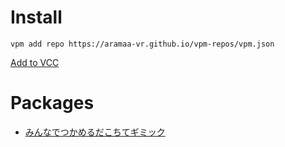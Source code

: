 # Install

`vpm add repo https://aramaa-vr.github.io/vpm-repos/vpm.json`

[Add to VCC](https://aramaa-vr.github.io/vpm-repos/redirect.html)

# Packages
- [みんなでつかめるだこちてギミック](https://github.com/aramaa-vr/HoldGimick)
